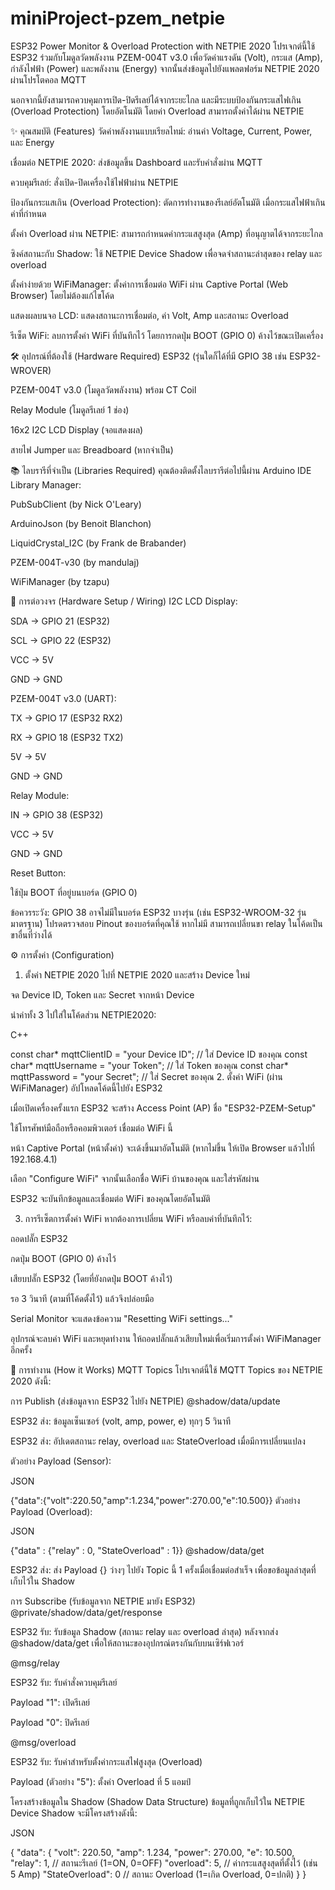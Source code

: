 # miniProject-pzem_netpie
ESP32 Power Monitor & Overload Protection with NETPIE 2020
โปรเจกต์นี้ใช้ ESP32 ร่วมกับโมดูลวัดพลังงาน PZEM-004T v3.0 เพื่อวัดค่าแรงดัน (Volt), กระแส (Amp), กำลังไฟฟ้า (Power) และพลังงาน (Energy) จากนั้นส่งข้อมูลไปยังแพลตฟอร์ม NETPIE 2020 ผ่านโปรโตคอล MQTT

นอกจากนี้ยังสามารถควบคุมการเปิด-ปิดรีเลย์ได้จากระยะไกล และมีระบบป้องกันกระแสไฟเกิน (Overload Protection) โดยอัตโนมัติ โดยค่า Overload สามารถตั้งค่าได้ผ่าน NETPIE

✨ คุณสมบัติ (Features)
วัดค่าพลังงานแบบเรียลไทม์: อ่านค่า Voltage, Current, Power, และ Energy

เชื่อมต่อ NETPIE 2020: ส่งข้อมูลขึ้น Dashboard และรับคำสั่งผ่าน MQTT

ควบคุมรีเลย์: สั่งเปิด-ปิดเครื่องใช้ไฟฟ้าผ่าน NETPIE

ป้องกันกระแสเกิน (Overload Protection): ตัดการทำงานของรีเลย์อัตโนมัติ เมื่อกระแสไฟฟ้าเกินค่าที่กำหนด

ตั้งค่า Overload ผ่าน NETPIE: สามารถกำหนดค่ากระแสสูงสุด (Amp) ที่อนุญาตได้จากระยะไกล

ซิงค์สถานะกับ Shadow: ใช้ NETPIE Device Shadow เพื่อจดจำสถานะล่าสุดของ relay และ overload

ตั้งค่าง่ายด้วย WiFiManager: ตั้งค่าการเชื่อมต่อ WiFi ผ่าน Captive Portal (Web Browser) โดยไม่ต้องแก้ไขโค้ด

แสดงผลบนจอ LCD: แสดงสถานะการเชื่อมต่อ, ค่า Volt, Amp และสถานะ Overload

รีเซ็ต WiFi: ลบการตั้งค่า WiFi ที่บันทึกไว้ โดยการกดปุ่ม BOOT (GPIO 0) ค้างไว้ขณะเปิดเครื่อง

🛠️ อุปกรณ์ที่ต้องใช้ (Hardware Required)
ESP32 (รุ่นใดก็ได้ที่มี GPIO 38 เช่น ESP32-WROVER)

PZEM-004T v3.0 (โมดูลวัดพลังงาน) พร้อม CT Coil

Relay Module (โมดูลรีเลย์ 1 ช่อง)

16x2 I2C LCD Display (จอแสดงผล)

สายไฟ Jumper และ Breadboard (หากจำเป็น)

📚 ไลบรารีที่จำเป็น (Libraries Required)
คุณต้องติดตั้งไลบรารีต่อไปนี้ผ่าน Arduino IDE Library Manager:

PubSubClient (by Nick O'Leary)

ArduinoJson (by Benoit Blanchon)

LiquidCrystal_I2C (by Frank de Brabander)

PZEM-004T-v30 (by mandulaj)

WiFiManager (by tzapu)

🔌 การต่อวงจร (Hardware Setup / Wiring)
I2C LCD Display:

SDA -> GPIO 21 (ESP32)

SCL -> GPIO 22 (ESP32)

VCC -> 5V

GND -> GND

PZEM-004T v3.0 (UART):

TX -> GPIO 17 (ESP32 RX2)

RX -> GPIO 18 (ESP32 TX2)

5V -> 5V

GND -> GND

Relay Module:

IN -> GPIO 38 (ESP32)

VCC -> 5V

GND -> GND

Reset Button:

ใช้ปุ่ม BOOT ที่อยู่บนบอร์ด (GPIO 0)

ข้อควรระวัง: GPIO 38 อาจไม่มีในบอร์ด ESP32 บางรุ่น (เช่น ESP32-WROOM-32 รุ่นมาตรฐาน) โปรดตรวจสอบ Pinout ของบอร์ดที่คุณใช้ หากไม่มี สามารถเปลี่ยนขา relay ในโค้ดเป็นขาอื่นที่ว่างได้

⚙️ การตั้งค่า (Configuration)
1. ตั้งค่า NETPIE 2020
ไปที่ NETPIE 2020 และสร้าง Device ใหม่

จด Device ID, Token และ Secret จากหน้า Device

นำค่าทั้ง 3 ไปใส่ในโค้ดส่วน NETPIE2020:

C++

const char* mqttClientID = "your Device ID";    // ใส่ Device ID ของคุณ
const char* mqttUsername = "your Token";      // ใส่ Token ของคุณ
const char* mqttPassword = "your Secret";     // ใส่ Secret ของคุณ
2. ตั้งค่า WiFi (ผ่าน WiFiManager)
อัปโหลดโค้ดนี้ไปยัง ESP32

เมื่อเปิดเครื่องครั้งแรก ESP32 จะสร้าง Access Point (AP) ชื่อ "ESP32-PZEM-Setup"

ใช้โทรศัพท์มือถือหรือคอมพิวเตอร์ เชื่อมต่อ WiFi นี้

หน้า Captive Portal (หน้าตั้งค่า) จะเด้งขึ้นมาอัตโนมัติ (หากไม่ขึ้น ให้เปิด Browser แล้วไปที่ 192.168.4.1)

เลือก "Configure WiFi" จากนั้นเลือกชื่อ WiFi บ้านของคุณ และใส่รหัสผ่าน

ESP32 จะบันทึกข้อมูลและเชื่อมต่อ WiFi ของคุณโดยอัตโนมัติ

3. การรีเซ็ตการตั้งค่า WiFi
หากต้องการเปลี่ยน WiFi หรือลบค่าที่บันทึกไว้:

ถอดปลั๊ก ESP32

กดปุ่ม BOOT (GPIO 0) ค้างไว้

เสียบปลั๊ก ESP32 (โดยที่ยังกดปุ่ม BOOT ค้างไว้)

รอ 3 วินาที (ตามที่โค้ดตั้งไว้) แล้วจึงปล่อยมือ

Serial Monitor จะแสดงข้อความ "Resetting WiFi settings..."

อุปกรณ์จะลบค่า WiFi และหยุดทำงาน ให้ถอดปลั๊กแล้วเสียบใหม่เพื่อเริ่มการตั้งค่า WiFiManager อีกครั้ง

🚀 การทำงาน (How it Works)
MQTT Topics
โปรเจกต์นี้ใช้ MQTT Topics ของ NETPIE 2020 ดังนี้:

การ Publish (ส่งข้อมูลจาก ESP32 ไปยัง NETPIE)
@shadow/data/update

ESP32 ส่ง: ข้อมูลเซ็นเซอร์ (volt, amp, power, e) ทุกๆ 5 วินาที

ESP32 ส่ง: อัปเดตสถานะ relay, overload และ StateOverload เมื่อมีการเปลี่ยนแปลง

ตัวอย่าง Payload (Sensor):

JSON

{"data":{"volt":220.50,"amp":1.234,"power":270.00,"e":10.500}}
ตัวอย่าง Payload (Overload):

JSON

{"data" : {"relay" : 0, "StateOverload" : 1}}
@shadow/data/get

ESP32 ส่ง: ส่ง Payload {} ว่างๆ ไปยัง Topic นี้ 1 ครั้งเมื่อเชื่อมต่อสำเร็จ เพื่อขอข้อมูลล่าสุดที่เก็บไว้ใน Shadow

การ Subscribe (รับข้อมูลจาก NETPIE มายัง ESP32)
@private/shadow/data/get/response

ESP32 รับ: รับข้อมูล Shadow (สถานะ relay และ overload ล่าสุด) หลังจากส่ง @shadow/data/get เพื่อให้สถานะของอุปกรณ์ตรงกันกับบนเซิร์ฟเวอร์

@msg/relay

ESP32 รับ: รับคำสั่งควบคุมรีเลย์

Payload "1": เปิดรีเลย์

Payload "0": ปิดรีเลย์

@msg/overload

ESP32 รับ: รับค่าสำหรับตั้งค่ากระแสไฟสูงสุด (Overload)

Payload (ตัวอย่าง "5"): ตั้งค่า Overload ที่ 5 แอมป์

โครงสร้างข้อมูลใน Shadow (Shadow Data Structure)
ข้อมูลที่ถูกเก็บไว้ใน NETPIE Device Shadow จะมีโครงสร้างดังนี้:

JSON

{
  "data": {
    "volt": 220.50,
    "amp": 1.234,
    "power": 270.00,
    "e": 10.500,
    "relay": 1,         // สถานะรีเลย์ (1=ON, 0=OFF)
    "overload": 5,        // ค่ากระแสสูงสุดที่ตั้งไว้ (เช่น 5 Amp)
    "StateOverload": 0  // สถานะ Overload (1=เกิด Overload, 0=ปกติ)
  }
}

